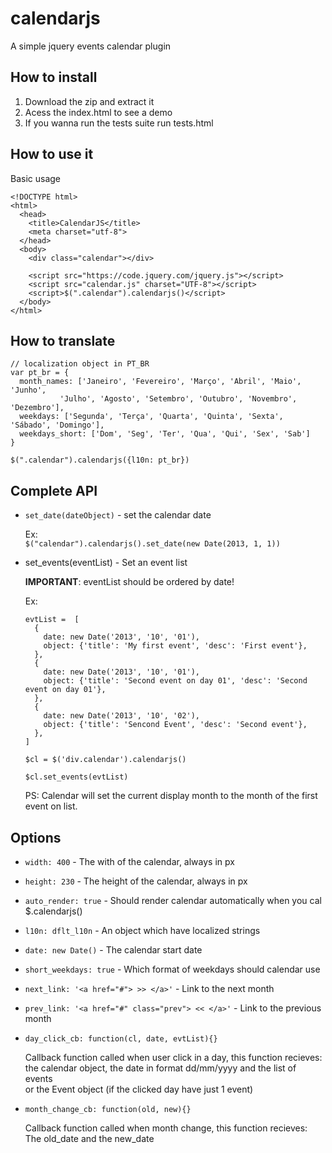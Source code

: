 calendarjs
==========

A simple jquery events calendar plugin

How to install
--------------

1. Download the zip and extract it
2. Acess the index.html to see a demo
3. If you wanna run the tests suite run tests.html

How to use it
-------------

Basic usage
```
<!DOCTYPE html>
<html>
  <head>
    <title>CalendarJS</title>
    <meta charset="utf-8">
  </head>
  <body>
    <div class="calendar"></div>

    <script src="https://code.jquery.com/jquery.js"></script>
    <script src="calendar.js" charset="UTF-8"></script>
    <script>$(".calendar").calendarjs()</script>
  </body>
</html>
```

How to translate
----------------

```
// localization object in PT_BR
var pt_br = {
  month_names: ['Janeiro', 'Fevereiro', 'Março', 'Abril', 'Maio', 'Junho',
           'Julho', 'Agosto', 'Setembro', 'Outubro', 'Novembro', 'Dezembro'],
  weekdays: ['Segunda', 'Terça', 'Quarta', 'Quinta', 'Sexta', 'Sábado', 'Domingo'],
  weekdays_short: ['Dom', 'Seg', 'Ter', 'Qua', 'Qui', 'Sex', 'Sab']
}

$(".calendar").calendarjs({l10n: pt_br})
```

Complete API
------------

* ```set_date(dateObject)``` - set the calendar date

  Ex:  
  ```$("calendar").calendarjs().set_date(new Date(2013, 1, 1))```
  
* set_events(eventList) - Set an event list

  **IMPORTANT**: eventList should be ordered by date!
  
  Ex:  
  ```
  evtList =  [
    {
      date: new Date('2013', '10', '01'),
      object: {'title': 'My first event', 'desc': 'First event'},
    },
    {
      date: new Date('2013', '10', '01'),
      object: {'title': 'Second event on day 01', 'desc': 'Second event on day 01'},
    },
    {
      date: new Date('2013', '10', '02'),
      object: {'title': 'Sencond Event', 'desc': 'Second event'},
    },
  ]
  
  $cl = $('div.calendar').calendarjs()
  
  $cl.set_events(evtList)
  ```
  
  PS: Calendar will set the current display month to the month of the first event on list.
  

Options
-------

* ```width: 400``` -  The with of the calendar, always in px
* ```height: 230``` - The height of the calendar, always in px 
* ```auto_render: true``` - Should render calendar automatically when you cal $.calendarjs()
* ```l10n: dflt_l10n``` - An object which have localized strings
* ```date: new Date()``` - The calendar start date
* ```short_weekdays: true``` - Which format of weekdays should calendar use
* ```next_link: '<a href="#"> >> </a>'``` - Link to the next month
* ```prev_link: '<a href="#" class="prev"> << </a>'``` - Link to the previous month
* ```day_click_cb: function(cl, date, evtList){}```  

  Callback function called when user click in a day, this function recieves:  
  the calendar object, the date in format dd/mm/yyyy and the list of events  
  or the Event object (if the clicked day have just 1 event)

* ```month_change_cb: function(old, new){}```  
 
  Callback function called when month change, this function recieves:  
  The old_date and the new_date

  
